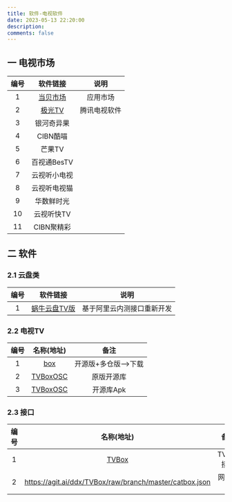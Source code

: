 ```yaml
---
title: 软件-电视软件
date: 2023-05-13 22:20:00
description: 
comments: false
---
```


## 一 电视市场

| 编号 |             软件链接              |     说明     |
| :--: | :-------------------------------: | :----------: |
|  1   | [当贝市场](https://www.znds.com/) |   应用市场   |
|  2   |   [极光TV](https://tv.qq.com/)    | 腾讯电视软件 |
|  3   |            银河奇异果             |              |
|  4   |             CIBN酷喵              |              |
|  5   |              芒果TV               |              |
|  6   |            百视通BesTV            |              |
|  7   |           云视听小电视            |              |
|  8   |           云视听电视猫            |              |
|  9   |            华数鲜时光             |              |
|  10  |            云视听快TV             |              |
|  11  |            CIBN聚精彩             |              |

## 二 软件

### 2.1 云盘类

| 编号 |                    软件链接                    |            说明            |
| :--: | :--------------------------------------------: | :------------------------: |
|  1   | [蜗牛云盘TV版](https://qq528.github.io/snail/) | 基于阿里云内测接口重新开发 |

### 2.2 电视TV

| 编号 |                        名称(地址)                        |        备注         |
| :--: | :------------------------------------------------------: | :-----------------: |
|  1   |          [box](https://github.com/liu673cn/box)          | 开源版+多仓版—>下载 |
|  2   | [TVBoxOSC](https://github.com/CatVodTVOfficial/TVBoxOSC) |     原版开源库      |
|  3   |   [TVBoxOSC](https://github.com/o0HalfLife0o/TVBoxOSC)   |      开源库Apk      |

### 2.3 接口

| 编号 |                       名称(地址)                        |   备注    |
| :--: | :-----------------------------------------------------: | :-------: |
|  1   |         [TVBox](https://github.com/2hacc/TVBox)         | TVBox接口 |
|  2   | https://agit.ai/ddx/TVBox/raw/branch/master/catbox.json | 网络提供  |

